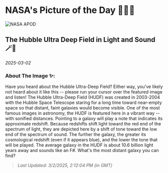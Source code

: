 
# NASA's Picture of the Day 🧑‍🚀💫

  ![NASA APOD](undefined)
  
  ## The Hubble Ultra Deep Field in Light and Sound 🪄🌌
  
  _2025-03-02_
  
  ### About The Image ✨: 
  
  Have you heard about the Hubble Ultra-Deep Field?  Either way, you've likely not heard about it like this -- please run your cursor over the featured image and listen!  The Hubble Ultra-Deep Field (HUDF) was created in 2003-2004 with the Hubble Space Telescope staring for a long time toward near-empty space so that distant, faint galaxies would become visible.  One of the most famous images in astronomy, the HUDF is featured here in a vibrant way -- with sonified distances. Pointing to a galaxy will play a note that indicates its approximate redshift. Because redshifts shift light toward the red end of the spectrum of light, they are depicted here by a shift of tone toward the low end of the spectrum of sound.  The further the galaxy, the greater its cosmological redshift (even if it appears blue), and the lower the tone that will be played. The average galaxy in the HUDF is about 10.6 billion light years away and sounds like an F#. What's the most distant galaxy you can find?
  
  
  
  > _Last Updated: 3/2/2025, 2:12:04 PM (in GMT)_
  